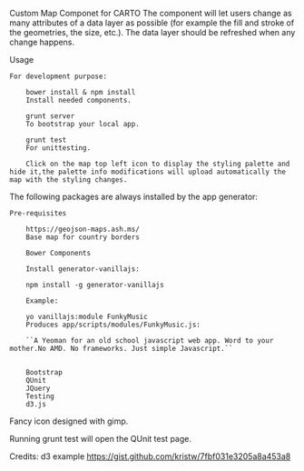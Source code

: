 Custom Map Componet for CARTO
	The component will let users change as many attributes of a data layer as possible (for example the fill and stroke of the geometries, the size, etc.). The data layer should be refreshed when any change happens.


Usage

	For development purpose:

		bower install & npm install
		Install needed components.

		grunt server
		To bootstrap your local app.

		grunt test
		For unittesting.

		Click on the map top left icon to display the styling palette and hide it,the palette info modifications will upload automatically the map with the styling changes.

The following packages are always installed by the app generator:


	Pre-requisites

		https://geojson-maps.ash.ms/ 
		Base map for country borders

		Bower Components

		Install generator-vanillajs:

		npm install -g generator-vanillajs

		Example:

		yo vanillajs:module FunkyMusic
		Produces app/scripts/modules/FunkyMusic.js:

		``A Yeoman for an old school javascript web app. Word to your mother.No AMD. No frameworks. Just simple Javascript.``


		Bootstrap
		QUnit
		JQuery
		Testing
		d3.js 

Fancy icon designed with gimp.

Running grunt test will open the QUnit test page.

Credits:
	d3 example
	https://gist.github.com/kristw/7fbf031e3205a8a453a8